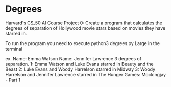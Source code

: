 # Degrees
Harvard's CS_50 AI Course Project 0:
Create a program that calculates the degrees of separation of Hollywood movie stars based on movies they have starred in.

To run the program you need to execute python3 degrees.py Large in the terminal

ex.
Name: Emma Watson
Name: Jennifer Lawrence
3 degrees of separation.
1: Emma Watson and Luke Evans starred in Beauty and the Beast
2: Luke Evans and Woody Harrelson starred in Midway
3: Woody Harrelson and Jennifer Lawrence starred in The Hunger Games: Mockingjay - Part 1
